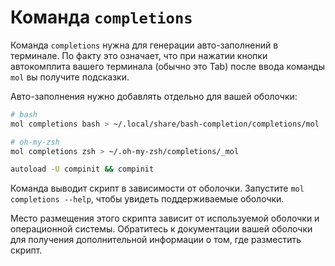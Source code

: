 # Команда `completions`

Команда `completions` нужна для генерации авто-заполнений в терминале. По факту это означает, что при нажатии кнопки автокомплита вашего терминала (обычно это Tab) после ввода команды `mol` вы получите подсказки.

Авто-заполнения нужно добавлять отдельно для вашей оболочки:

```bash
# bash
mol completions bash > ~/.local/share/bash-completion/completions/mol

# oh-my-zsh
mol completions zsh > ~/.oh-my-zsh/completions/_mol

autoload -U compinit && compinit
```

Команда выводит скрипт в зависимости от оболочки. Запустите `mol completions --help`, чтобы увидеть поддерживаемые оболочки.

Место размещения этого скрипта зависит от используемой оболочки и операционной системы. Обратитесь к документации вашей оболочки для получения дополнительной информации о том, где разместить скрипт.
